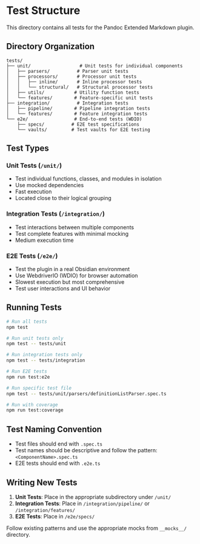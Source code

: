 # Test Structure

This directory contains all tests for the Pandoc Extended Markdown plugin.

## Directory Organization

```
tests/
├── unit/                  # Unit tests for individual components
│   ├── parsers/          # Parser unit tests
│   ├── processors/       # Processor unit tests
│   │   ├── inline/       # Inline processor tests
│   │   └── structural/   # Structural processor tests
│   ├── utils/           # Utility function tests
│   └── features/        # Feature-specific unit tests
├── integration/          # Integration tests
│   ├── pipeline/        # Pipeline integration tests
│   └── features/        # Feature integration tests
└── e2e/                 # End-to-end tests (WDIO)
    ├── specs/          # E2E test specifications
    └── vaults/         # Test vaults for E2E testing
```

## Test Types

### Unit Tests (`/unit/`)
- Test individual functions, classes, and modules in isolation
- Use mocked dependencies
- Fast execution
- Located close to their logical grouping

### Integration Tests (`/integration/`)
- Test interactions between multiple components
- Test complete features with minimal mocking
- Medium execution time

### E2E Tests (`/e2e/`)
- Test the plugin in a real Obsidian environment
- Use WebdriverIO (WDIO) for browser automation
- Slowest execution but most comprehensive
- Test user interactions and UI behavior

## Running Tests

```bash
# Run all tests
npm test

# Run unit tests only
npm test -- tests/unit

# Run integration tests only
npm test -- tests/integration

# Run E2E tests
npm run test:e2e

# Run specific test file
npm test -- tests/unit/parsers/definitionListParser.spec.ts

# Run with coverage
npm run test:coverage
```

## Test Naming Convention

- Test files should end with `.spec.ts`
- Test names should be descriptive and follow the pattern: `<ComponentName>.spec.ts`
- E2E tests should end with `.e2e.ts`

## Writing New Tests

1. **Unit Tests**: Place in the appropriate subdirectory under `/unit/`
2. **Integration Tests**: Place in `/integration/pipeline/` or `/integration/features/`
3. **E2E Tests**: Place in `/e2e/specs/`

Follow existing patterns and use the appropriate mocks from `__mocks__/` directory.